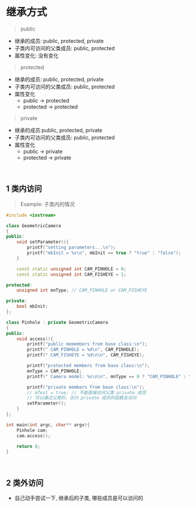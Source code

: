 
&emsp;
# 继承方式
>public
- 继承的成员: public, protected, private
- 子类内可访问的父类成员: public, protected
- 属性变化: 没有变化

>protected
- 继承的成员: public, protected, private
- 子类内可访问的父类成员: public, protected
- 属性变化
    - public -> protected
    - protected -> protected

>private
- 继承的成员:public, protected, private
- 子类内可访问的父类成员: public, protected
- 属性变化
    - public -> private
    - protected -> private

&emsp;
## 1 类内访问

>Example: 子类内的情况
```c++
#include <iostream>

class GeometricCamera 
{
public:
    void setParameter(){
        printf("setting parameters...\n");
        printf("mbInit = %s\n", mbInit == true ? "true" : "false");
    }

    const static unsigned int CAM_PINHOLE = 0;
    const static unsigned int CAM_FISHEYE = 1;

protected:
    unsigned int mnType; // CAM_PINHOLE or CAM_FISHEYE

private:
    bool mbInit;
};

class Pinhole : private GeometricCamera
{
public:
    void access(){
        printf("public memembers from base class:\n");
        printf(" CAM_PINHOLE = %d\n", CAM_PINHOLE);
        printf(" CAM_FISHEYE = %d\n\n", CAM_FISHEYE);

        printf("protected members from base class:\n");
        mnType = CAM_PINHOLE;
        printf(" Camera model: %s\n\n", mnType == 0 ? "CAM_PINHOLE" : "CAM_FISHEYE");

        printf("private members from base class:\n");
        // mTest = true; // 不能直接访问父类 private 成员
        // 可以通过父类的、访问 private 成员的函数去访问
        setParameter();
    }
};

int main(int argc, char** argv){
    Pinhole cam;
    cam.access();

    return 0;
}
```

&emsp;
## 2 类外访问
- 自己动手尝试一下, 继承后的子类, 哪些成员是可以访问的
